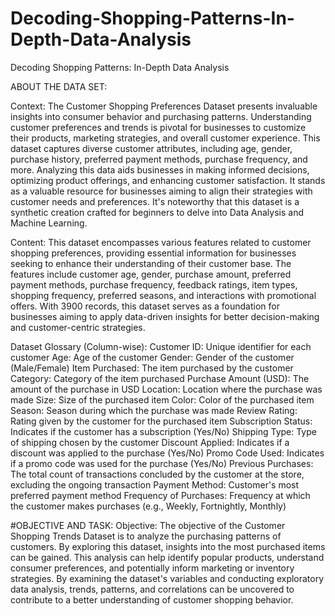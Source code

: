 # Decoding-Shopping-Patterns-In-Depth-Data-Analysis
Decoding Shopping Patterns: In-Depth Data Analysis

ABOUT THE DATA SET:

Context: The Customer Shopping Preferences Dataset presents invaluable insights into consumer behavior and purchasing patterns. Understanding customer preferences and trends is pivotal for businesses to customize their products, marketing strategies, and overall customer experience. This dataset captures diverse customer attributes, including age, gender, purchase history, preferred payment methods, purchase frequency, and more. Analyzing this data aids businesses in making informed decisions, optimizing product offerings, and enhancing customer satisfaction. It stands as a valuable resource for businesses aiming to align their strategies with customer needs and preferences. It's noteworthy that this dataset is a synthetic creation crafted for beginners to delve into Data Analysis and Machine Learning.

Content: This dataset encompasses various features related to customer shopping preferences, providing essential information for businesses seeking to enhance their understanding of their customer base. The features include customer age, gender, purchase amount, preferred payment methods, purchase frequency, feedback ratings, item types, shopping frequency, preferred seasons, and interactions with promotional offers. With 3900 records, this dataset serves as a foundation for businesses aiming to apply data-driven insights for better decision-making and customer-centric strategies.

Dataset Glossary (Column-wise):
Customer ID: Unique identifier for each customer
Age: Age of the customer
Gender: Gender of the customer (Male/Female)
Item Purchased: The item purchased by the customer
Category: Category of the item purchased
Purchase Amount (USD): The amount of the purchase in USD
Location: Location where the purchase was made
Size: Size of the purchased item
Color: Color of the purchased item
Season: Season during which the purchase was made
Review Rating: Rating given by the customer for the purchased item
Subscription Status: Indicates if the customer has a subscription (Yes/No)
Shipping Type: Type of shipping chosen by the customer
Discount Applied: Indicates if a discount was applied to the purchase (Yes/No)
Promo Code Used: Indicates if a promo code was used for the purchase (Yes/No)
Previous Purchases: The total count of transactions concluded by the customer at the store, excluding the ongoing transaction
Payment Method: Customer's most preferred payment method
Frequency of Purchases: Frequency at which the customer makes purchases (e.g., Weekly, Fortnightly, Monthly)

#OBJECTIVE AND TASK:
Objective: The objective of the Customer Shopping Trends Dataset is to analyze the purchasing patterns of customers. By exploring this dataset, insights into the most purchased items can be gained. This analysis can help identify popular products, understand consumer preferences, and potentially inform marketing or inventory strategies. By examining the dataset's variables and conducting exploratory data analysis, trends, patterns, and correlations can be uncovered to contribute to a better understanding of customer shopping behavior.
